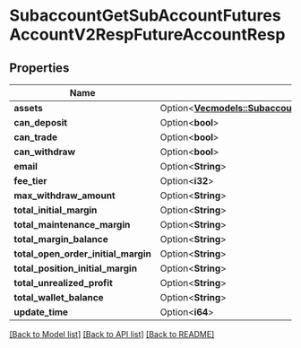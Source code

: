 # SubaccountGetSubAccountFuturesAccountV2RespFutureAccountResp

## Properties

Name | Type | Description | Notes
------------ | ------------- | ------------- | -------------
**assets** | Option<[**Vec<models::SubaccountGetSubAccountFuturesAccountV1RespAssetsInner>**](SubaccountGetSubAccountFuturesAccountV1Resp_assets_inner.md)> |  | [optional]
**can_deposit** | Option<**bool**> |  | [optional]
**can_trade** | Option<**bool**> |  | [optional]
**can_withdraw** | Option<**bool**> |  | [optional]
**email** | Option<**String**> |  | [optional]
**fee_tier** | Option<**i32**> |  | [optional]
**max_withdraw_amount** | Option<**String**> |  | [optional]
**total_initial_margin** | Option<**String**> |  | [optional]
**total_maintenance_margin** | Option<**String**> |  | [optional]
**total_margin_balance** | Option<**String**> |  | [optional]
**total_open_order_initial_margin** | Option<**String**> |  | [optional]
**total_position_initial_margin** | Option<**String**> |  | [optional]
**total_unrealized_profit** | Option<**String**> |  | [optional]
**total_wallet_balance** | Option<**String**> |  | [optional]
**update_time** | Option<**i64**> |  | [optional]

[[Back to Model list]](../README.md#documentation-for-models) [[Back to API list]](../README.md#documentation-for-api-endpoints) [[Back to README]](../README.md)


